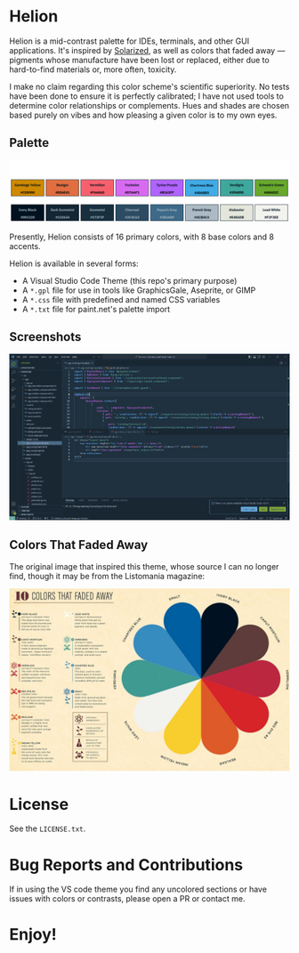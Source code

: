# Helion

Helion is a mid-contrast palette for IDEs, terminals, and other GUI applications. It's inspired by [Solarized](https://ethanschoonover.com/solarized/), as well as colors that faded away — pigments whose manufacture have been lost or replaced, either due to hard-to-find materials or, more often, toxicity.

I make no claim regarding this color scheme's scientific superiority. No tests have been done to ensure it is perfectly calibrated; I have not used tools to determine color relationships or complements. Hues and shades are chosen based purely on vibes and how pleasing a given color is to my own eyes.

## Palette

![](img/helion-palette.png)

Presently, Helion consists of 16 primary colors, with 8 base colors and 8 accents.

Helion is available in several forms:
- A Visual Studio Code Theme (this repo's primary purpose)
- A `*.gpl` file for use in tools like GraphicsGale, Aseprite, or GIMP
- A `*.css` file with predefined and named CSS variables
- A `*.txt` file for paint.net's palette import 

## Screenshots

![](img/theme-preview.png)

## Colors That Faded Away

The original image that inspired this theme, whose source I can no longer find, though it may be from the Listomania magazine:

![](img/colors-that-faded.jpg)

# License

See the `LICENSE.txt`.

# Bug Reports and Contributions

If in using the VS code theme you find any uncolored sections or have issues with colors or contrasts, please open a PR or contact me.

# Enjoy!